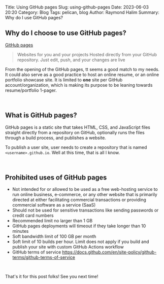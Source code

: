 Title: Using GitHub pages
Slug: using-github-pages
Date: 2023-06-03 20:20
Category: Blog
Tags: pelican, blog
Author: Raymond Halim
Summary: Why do I use GitHub pages?

## Why do I choose to use GitHub pages?

[GitHub pages](https://pages.github.com/)

> Websites for you and your projects
Hosted directly from your GitHub repository. Just edit, push, and your changes are live

From the opening of the GitHub pages, tt seems a good match to my needs. It could also serve as a good practice to host an online resume, or an online portfolio showcase site. It is limited to **one** site per GitHub account/organization, which is making its purpose to be leaning towards resume/portfolio 1-pager. 

<br/>

## What is GitHub pages?

GitHub pages is a static site that takes HTML, CSS, and JavaScript files straight directly from a repository on GitHub, optionally runs the files through a build process, and publishes a website.

To publish a user site, user needs to create a repository that is named `<username>.github.io`. Well at this time, that is all I know. 

<br/>

## Prohibited uses of GitHub pages

- Not intended for or allowed to be used as a free web-hosting service to run online business, e-commerce, or any other website that is primarily directed at either facilitating commercial transactions or providing commercial software as a service (SaaS)
- Should not be used for sensitive transactions like sending passwords or credit card numbers
- Recommended limit no larger than 1 GB
- GitHub pages deployments will timeout if they take longer than 10 minutes 
- Soft bandwidth limit of 100 GB per month 
- Soft limit of 10 builds per hour. Limit does not apply if you build and publish your site with custom GitHub Actions workflow
- GitHub terms of service https://docs.github.com/en/site-policy/github-terms/github-terms-of-service 

<br/>

That's it for this post folks! See you next time!